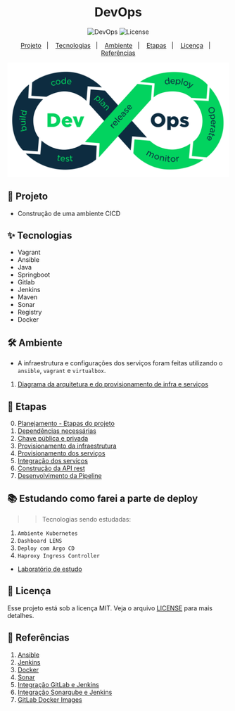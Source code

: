 <h1 align="center">DevOps</h1>

<p align="center">
  <img alt="DevOps" src="https://img.shields.io/static/v1?label=DevOps&message=CICD&color=8257E5&labelColor=000000"  />

  <img alt="License" src="https://img.shields.io/static/v1?label=license&message=MIT&color=49AA26&labelColor=000000">
</p>

<p align="center">
  <a href="#-projeto">Projeto</a>&nbsp;&nbsp;&nbsp;|&nbsp;&nbsp;&nbsp;
  <a href="#-tecnologias">Tecnologias</a>&nbsp;&nbsp;&nbsp;|&nbsp;&nbsp;&nbsp;
  <a href="#%EF%B8%8F-ambiente">Ambiente</a>&nbsp;&nbsp;&nbsp;|&nbsp;&nbsp;&nbsp;
  <a href="#-etapas">Etapas</a>&nbsp;&nbsp;&nbsp;|&nbsp;&nbsp;&nbsp;
  <a href="#-licença">Licença</a>&nbsp;&nbsp;&nbsp;|&nbsp;&nbsp;&nbsp;
  <a href="#-referências">Referências</a>
</p>

<p align="center">
  <img alt="DevOps" src="data/devops-process.png">
</p>


## 🌱 Projeto

- Construção de uma ambiente CICD

## ✨ Tecnologias

- Vagrant  
- Ansible 
- Java 
- Springboot
- Gitlab 
- Jenkins 
- Maven 
- Sonar 
- Registry 
- Docker 


## 🛠️ Ambiente 

- A infraestrutura e configurações dos serviços foram feitas utilizando o `ansible`, `vagrant` e `virtualbox`.

1. [Diagrama da arquitetura e do provisionamento de infra e serviços](./docs/arquitetura.md)

## 🚀 Etapas
0. [Planejamento - Etapas do projeto](./docs/stages.md) 
1. [Dependências necessárias](packages/README.md) 
2. [Chave pública e privada](keys/README.md)
3. [Provisionamento da infraestrutura](vagrant/README.MD) 
4. [Provisionamento dos serviços](roles/README.md) 
5. [Integração dos serviços](roles/integration.md) 
6. [Construção da API rest](./app-spring/README.md.md)
7. [Desenvolvimento da Pipeline](./roles/configure_jenkins/files/jenkinsfile/README.md)

## 📚 Estudando como farei a parte de deploy

>> Tecnologias sendo estudadas:

1. `Ambiente Kubernetes`
2. `Dashboard LENS`
3. `Deploy com Argo CD`
4. `Haproxy Ingress Controller`

- [Laboratório de estudo](./vagrant/k8s/README.md)

## 📄 Licença
Esse projeto está sob a licença MIT. Veja o arquivo [LICENSE](LICENSE) para mais detalhes.

## 🙇 Referências

1. [Ansible](https://docs.ansible.com/ansible_community.html) 
2. [Jenkins](https://www.jenkins.io/doc/) 
3. [Docker](https://docs.docker.com/)
4. [Sonar](https://docs.sonarqube.org/latest/)
5. [Integração GitLab e Jenkins](https://docs.gitlab.com/ee/integration/jenkins.html)
6. [Integração Sonarqube e Jenkins](https://docs.sonarqube.org/latest/analysis/scan/sonarscanner-for-jenkins/#:~:text=Log%20into%20Jenkins%20as%20an,a%20'Secret%20Text'%20credential.)
7. [GitLab Docker Images](https://docs.gitlab.com/ee/install/docker.html)